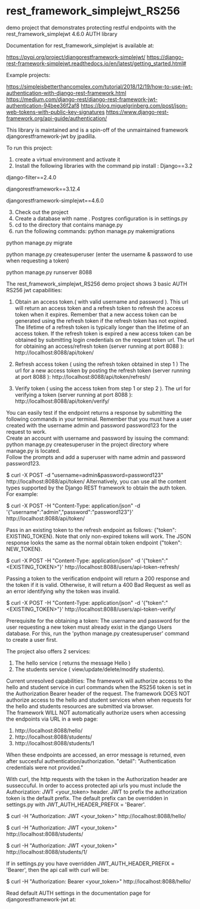 # rest_framework_simplejwt_RS256
demo project that demonstrates protecting restful endpoints with the rest_framework_simplejwt 4.6.0 AUTH library

Documentation for rest_framework_simplejwt is available at:

https://pypi.org/project/djangorestframework-simplejwt/
https://django-rest-framework-simplejwt.readthedocs.io/en/latest/getting_started.html#

Example projects:

https://simpleisbetterthancomplex.com/tutorial/2018/12/19/how-to-use-jwt-authentication-with-django-rest-framework.html
https://medium.com/django-rest/django-rest-framework-jwt-authentication-94bee36f2af8
https://blog.miguelgrinberg.com/post/json-web-tokens-with-public-key-signatures
https://www.django-rest-framework.org/api-guide/authentication/

This library is maintained and is a spin-off of the unmaintained framework djangorestframework-jwt by jpadilla.

To run this project:

1. create a virtual environment and activate it
2. Install the following libraries with the command pip install <library-name>:
Django==3.2
  
django-filter==2.4.0

djangorestframework==3.12.4

djangorestframework-simplejwt==4.6.0
  
3. Check out the project
4. Create a database with name <databasename>.  Postgres configuration is in settings.py
5. cd to the directory that contains manage.py
6. run the following commands:
python manage.py makemigrations
  
python manage.py migrate

python manage.py createsuperuser (enter the username & password to use when requesting a token)

python manage.py runserver 8088

The rest_framework_simplejwt_RS256 demo project shows 3 basic AUTH RS256 jwt capabilities:

1. Obtain an access token.( with valid username and password ).  This url will return an access token and a refresh token to refresh the access token when it expires.  Remember that a new access token can be generated using the refresh token if the refresh token has not expired.  The lifetime of a refresh token is typically longer than the lifetime of an access token.  If the refresh token is expired a new access token can be obtained by submitting login credentials on the request token url.  The url for obtaining an access/refresh token (server running at port 8088 ): http://localhost:8088/api/token/

2. Refresh access token ( using the refresh token obtained in step 1 ) The url for a new access token by posting the refresh token (server running at port 8088 ): http://localhost:8088/api/token/refresh/

3. Verify token ( using the access token from step 1 or step 2 ). The url for verifying a token (server running at port 8088 ): http://localhost:8088/api/token/verify/

You can easily test if the endpoint returns a response by submitting the following commands in your terminal.  Remember that you must have a user created with the username admin and password password123 for the request to work.  
Create an account with username and password by issuing the command:  
python manage.py createsuperuser in the project directory where manage.py is located.  
Follow the prompts and add a superuser with name admin and password password123.

$ curl -X POST -d "username=admin&password=password123" http://localhost:8088/api/token/
Alternatively, you can use all the content types supported by the Django REST framework to obtain the auth token. For example:

$ curl -X POST -H "Content-Type: application/json" -d '{"username":"admin","password":"password123"}' http://localhost:8088/api/token/

Pass in an existing token to the refresh endpoint as follows: {"token": EXISTING_TOKEN}. Note that only non-expired tokens will work. The JSON response looks the same as the normal obtain token endpoint {"token": NEW_TOKEN}.

$ curl -X POST -H "Content-Type: application/json" -d '{"token":"<EXISTING_TOKEN>"}' http://localhost:8088/users/api-token-refresh/

Passing a token to the verification endpoint will return a 200 response and the token if it is valid. Otherwise, it will return a 400 Bad Request as well as an error identifying why the token was invalid.

$ curl -X POST -H "Content-Type: application/json" -d '{"token":"<EXISTING_TOKEN>"}' http://localhost:8088/users/api-token-verify/

Prerequisite for the obtaining a token:
The username and password for the user requesting a new token must already exist in the django Users database.  For this, run the 'python manage.py createsuperuser' command
to create a user first.

The project also offers 2 services:
1. The hello service ( returns the message Hello )
2. The students service ( view/update/delete/modify students).


Current unresolved capabilities:
The framework will authorize access to the hello and student service in curl commands when the RS256 token is set in the Authorization Bearer header of the request.
The framework DOES NOT authorize access to the hello and student services when when requests for the hello and students resources are submitted via browser.  
The framework WILL NOT automatically authorize users when accessing the endpoints via URL in a web page:

1. http://localhost:8088/hello/
2. http://localhost:8088/students/
3. http://localhost:8088/students/1

When these endpoints are accessed, an error message is returned, even after succesful authentication/authorization.  "detail": "Authentication credentials were not provided."

With curl, the http requests with the token in the Authorization header are susseccuful.  In order to access protected api urls you must include the Authorization: JWT <your_token> header.  JWT to prefix the authorization token is the default prefix.  The default prefix can be overridden in settings.py with JWT_AUTH_HEADER_PREFIX = 'Bearer'.

$ curl -H "Authorization: JWT <your_token>" http://localhost:8088/hello/

$ curl -H "Authorization: JWT <your_token>" http://localhost:8088/students/

$ curl -H "Authorization: JWT <your_token>" http://localhost:8088/students/1/

If in settings.py you have overridden JWT_AUTH_HEADER_PREFIX = 'Bearer', then the api call with curl will be:

$ curl -H "Authorization: Bearer <your_token>" http://localhost:8088/hello/

Read default AUTH settings in the documentation page for djangorestframework-jwt at:

